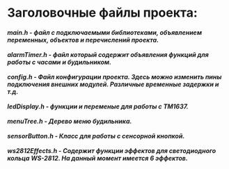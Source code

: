 # Заголовочные файлы проекта:

##### ***main.h*** - файл с подключаемыми библиотеками, объявлением переменных, объектов и перечислений проекта. <br><br>***alarmTimer.h*** - файл который содержит объявления функций для работы с часами и будильником. <br><br>***config.h*** - Файл конфигурации проекта. Здесь можно изменить пины подключения внешних модулей. Различные временные задержки и т.д. <br><br>***ledDisplay.h*** - функции и переменые для работы с TM1637. <br><br>***menuTree.h*** - Дерево меню будильника. <br><br>***sensorButton.h*** - Класс для работы с сенсорной кнопкой.<br><br>***ws2812Effects.h*** - Содержит функции эффектов для светодиодного кольца WS-2812. На данный момент имеется 6 эффектов.